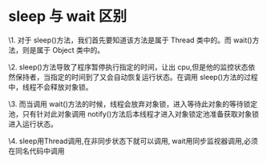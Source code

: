 # sleep 与 wait 区别

\1.  对于 sleep()方法，我们首先要知道该方法是属于 Thread 类中的。而 wait()方法，则是属于 Object 类中的。

\2.  sleep()方法导致了程序暂停执行指定的时间，让出 cpu,但是他的监控状态依然保持者，当指定的时间到了又会自动恢复运行状态。在调用 sleep()方法的过程中，线程不会释放对象锁。

\3.  而当调用 wait()方法的时候，线程会放弃对象锁，进入等待此对象的等待锁定池，只有针对此对象调用 notify()方法后本线程才进入对象锁定池准备获取对象锁进入运行状态。

\4.  sleep用Thread调用,在非同步状态下就可以调用, wait用同步监视器调用,必须在同名代码中调用